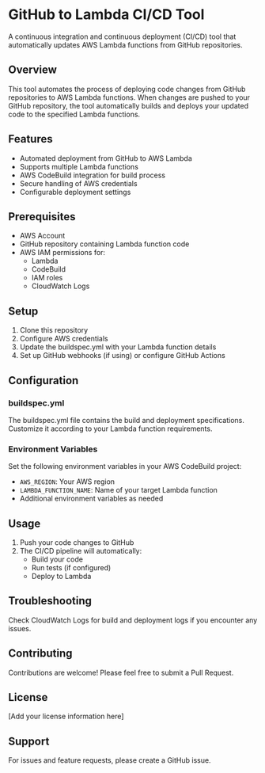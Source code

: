 # GitHub to Lambda CI/CD Tool

A continuous integration and continuous deployment (CI/CD) tool that automatically updates AWS Lambda functions from GitHub repositories.

## Overview

This tool automates the process of deploying code changes from GitHub repositories to AWS Lambda functions. When changes are pushed to your GitHub repository, the tool automatically builds and deploys your updated code to the specified Lambda functions.

## Features

- Automated deployment from GitHub to AWS Lambda
- Supports multiple Lambda functions
- AWS CodeBuild integration for build process
- Secure handling of AWS credentials
- Configurable deployment settings

## Prerequisites

- AWS Account
- GitHub repository containing Lambda function code
- AWS IAM permissions for:
  - Lambda
  - CodeBuild
  - IAM roles
  - CloudWatch Logs

## Setup

1. Clone this repository
2. Configure AWS credentials
3. Update the buildspec.yml with your Lambda function details
4. Set up GitHub webhooks (if using) or configure GitHub Actions

## Configuration

### buildspec.yml

The buildspec.yml file contains the build and deployment specifications. Customize it according to your Lambda function requirements.

### Environment Variables

Set the following environment variables in your AWS CodeBuild project:

- `AWS_REGION`: Your AWS region
- `LAMBDA_FUNCTION_NAME`: Name of your target Lambda function
- Additional environment variables as needed

## Usage

1. Push your code changes to GitHub
2. The CI/CD pipeline will automatically:
   - Build your code
   - Run tests (if configured)
   - Deploy to Lambda

## Troubleshooting

Check CloudWatch Logs for build and deployment logs if you encounter any issues.

## Contributing

Contributions are welcome! Please feel free to submit a Pull Request.

## License

[Add your license information here]

## Support

For issues and feature requests, please create a GitHub issue.
